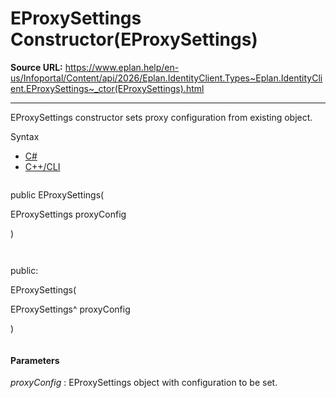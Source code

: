 # EProxySettings Constructor(EProxySettings)

**Source URL:** https://www.eplan.help/en-us/Infoportal/Content/api/2026/Eplan.IdentityClient.Types~Eplan.IdentityClient.EProxySettings~_ctor(EProxySettings).html

---

EProxySettings constructor sets proxy configuration from existing object.

Syntax

- [C#](#i-syntax-CS)
- [C++/CLI](#i-syntax-CPP2005)

```
```
public EProxySettings( 

   EProxySettings proxyConfig

)
```
```

```
```
public:

EProxySettings( 

   EProxySettings^ proxyConfig

)
```
```

#### Parameters

*proxyConfig*
:   EProxySettings object with configuration to be set.
